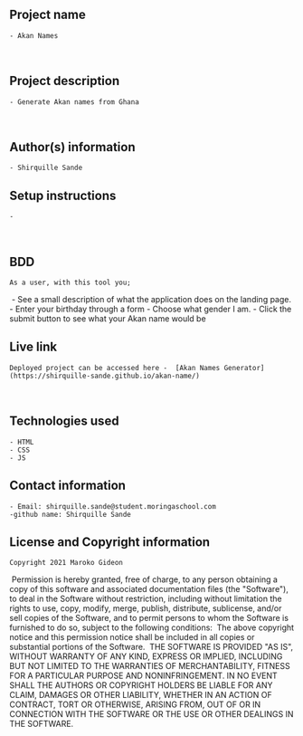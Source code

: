 ## Project name
    - Akan Names
​
## Project description
    - Generate Akan names from Ghana
  
​
## Author(s) information
    - Shirquille Sande
  
## Setup instructions
    - 
​
## BDD
    As a user, with this tool you;
​
    - See a  small description of what the application does on the landing page. 
    - Enter your birthday through a form
    - Choose what gender I am.
    - Click the submit button to see what your Akan name would be
  
## Live link
    Deployed project can be accessed here -  [Akan Names Generator](https://shirquille-sande.github.io/akan-name/)
​
## Technologies used
    - HTML
    - CSS
    - JS 
  
## Contact information
    - Email: shirquille.sande@student.moringaschool.com
    -github name: Shirquille Sande
  
## License and Copyright information
    Copyright 2021 Maroko Gideon
​
    Permission is hereby granted, free of charge, to any person obtaining a copy of this software and associated documentation files (the "Software"), to deal in the Software without restriction, including without limitation the rights to use, copy, modify, merge, publish, distribute, sublicense, and/or sell copies of the Software, and to permit persons to whom the Software is furnished to do so, subject to the following conditions:
​
    The above copyright notice and this permission notice shall be included in all copies or substantial portions of the Software.
​
    THE SOFTWARE IS PROVIDED "AS IS", WITHOUT WARRANTY OF ANY KIND, EXPRESS OR IMPLIED, INCLUDING BUT NOT LIMITED TO THE WARRANTIES OF MERCHANTABILITY, FITNESS FOR A PARTICULAR PURPOSE AND NONINFRINGEMENT. IN NO EVENT SHALL THE AUTHORS OR COPYRIGHT HOLDERS BE LIABLE FOR ANY CLAIM, DAMAGES OR OTHER LIABILITY, WHETHER IN AN ACTION OF CONTRACT, TORT OR OTHERWISE, ARISING FROM, OUT OF OR IN CONNECTION WITH THE SOFTWARE OR THE USE OR OTHER DEALINGS IN THE SOFTWARE.